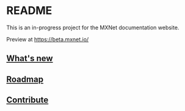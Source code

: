 # README
This is an in-progress project for the MXNet documentation website.

Preview at https://beta.mxnet.io/

## [What's new](https://github.com/mli/new-docs/wiki/What's-new)

## [Roadmap](https://github.com/mli/new-docs/projects/1)

## [Contribute](python/README.md)
